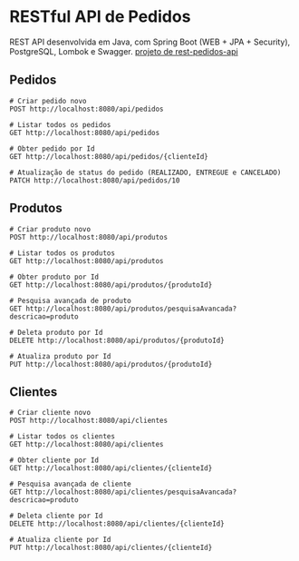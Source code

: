 
# RESTful API de Pedidos

REST API desenvolvida em Java, com Spring Boot (WEB + JPA + Security), PostgreSQL, Lombok e Swagger.
[projeto de rest-pedidos-api](https://github.com/users/daviddev16/projects/5)

## Pedidos
````
# Criar pedido novo
POST http://localhost:8080/api/pedidos

# Listar todos os pedidos
GET http://localhost:8080/api/pedidos

# Obter pedido por Id
GET http://localhost:8080/api/pedidos/{clienteId}

# Atualização de status do pedido (REALIZADO, ENTREGUE e CANCELADO)
PATCH http://localhost:8080/api/pedidos/10
````

## Produtos
````
# Criar produto novo
POST http://localhost:8080/api/produtos

# Listar todos os produtos
GET http://localhost:8080/api/produtos

# Obter produto por Id
GET http://localhost:8080/api/produtos/{produtoId}

# Pesquisa avançada de produto
GET http://localhost:8080/api/produtos/pesquisaAvancada?descricao=produto

# Deleta produto por Id
DELETE http://localhost:8080/api/produtos/{produtoId}

# Atualiza produto por Id
PUT http://localhost:8080/api/produtos/{produtoId}
````

## Clientes
````
# Criar cliente novo
POST http://localhost:8080/api/clientes

# Listar todos os clientes
GET http://localhost:8080/api/clientes

# Obter cliente por Id
GET http://localhost:8080/api/clientes/{clienteId}

# Pesquisa avançada de cliente
GET http://localhost:8080/api/clientes/pesquisaAvancada?descricao=produto

# Deleta cliente por Id
DELETE http://localhost:8080/api/clientes/{clienteId}

# Atualiza cliente por Id
PUT http://localhost:8080/api/clientes/{clienteId}
````
